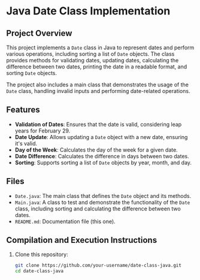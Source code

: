 # Java Date Class Implementation

## Project Overview

This project implements a `Date` class in Java to represent dates and perform various operations, including sorting a list of `Date` objects. The class provides methods for validating dates, updating dates, calculating the difference between two dates, printing the date in a readable format, and sorting `Date` objects.

The project also includes a main class that demonstrates the usage of the `Date` class, handling invalid inputs and performing date-related operations.

## Features

- **Validation of Dates**: Ensures that the date is valid, considering leap years for February 29.
- **Date Update**: Allows updating a `Date` object with a new date, ensuring it's valid.
- **Day of the Week**: Calculates the day of the week for a given date.
- **Date Difference**: Calculates the difference in days between two dates.
- **Sorting**: Supports sorting a list of `Date` objects by year, month, and day.

## Files

- `Date.java`: The main class that defines the `Date` object and its methods.
- `Main.java`: A class to test and demonstrate the functionality of the `Date` class, including sorting and calculating the difference between two dates.
- `README.md`: Documentation file (this one).

## Compilation and Execution Instructions

1. Clone this repository:
   ```bash
   git clone https://github.com/your-username/date-class-java.git
   cd date-class-java
